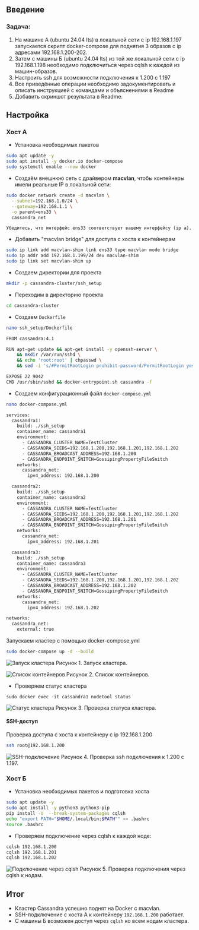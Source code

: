 ## Введение
### Задача:
1. На машине А (ubuntu 24.04 lts) в локальной сети с ip 192.168.1.197 запускается скрипт docker-compose для поднятия 3 образов с ip адресами 192.168.1.200-202.
2. Затем с машины Б (ubuntu 24.04 lts) из той же локальной сети с ip 192.168.1.198 необходимо подключиться через cqlsh к каждой из машин-образов.
3. Настроить ssh для возможности подключения к 1.200 с 1.197
4. Все приведённые операции необходимо задокументировать и описать инструкцией с командами и объяснениями в Readme
5. Добавить скриншот результата в Readme.

## Настройка
### Хост A
- Установка необходимых пакетов
``` bash
sudo apt update -y
sudo apt install -y docker.io docker-compose
sudo systemctl enable --now docker
```
- Создаём внешнюю сеть с драйвером **macvlan**, чтобы контейнеры имели реальные IP в локальной сети:
```bash
sudo docker network create -d macvlan \
  --subnet=192.168.1.0/24 \
  --gateway=192.168.1.1 \
  -o parent=ens33 \
  cassandra_net
```
`Убедитесь, что интерфейс ens33 соответствует вашему интерфейсу (ip a).`
- Добавить "macvlan bridge" для доступа с хоста к контейнерам
```bash
sudo ip link add macvlan-shim link ens33 type macvlan mode bridge
sudo ip addr add 192.168.1.199/24 dev macvlan-shim
sudo ip link set macvlan-shim up
```
- Создаем директории для проекта
```bash
mkdir -p cassandra-cluster/ssh_setup
```
- Переходим в директорию проекта
```bash
cd cassandra-cluster
```
- Создаем `Dockerfile`
```bash
nano ssh_setup/Dockerfile
```

```bash
FROM cassandra:4.1

RUN apt-get update && apt-get install -y openssh-server \
    && mkdir /var/run/sshd \
    && echo 'root:root' | chpasswd \
    && sed -i 's/#PermitRootLogin prohibit-password/PermitRootLogin yes/' /etc/ssh/sshd_config

EXPOSE 22 9042
CMD /usr/sbin/sshd && docker-entrypoint.sh cassandra -f

```
- Создаем конфигурационный файл `docker-compose.yml`
```bash
nano docker-compose.yml
```

```bash
services:
  cassandra1:
    build: ./ssh_setup
    container_name: cassandra1
    environment:
      - CASSANDRA_CLUSTER_NAME=TestCluster
      - CASSANDRA_SEEDS=192.168.1.200,192.168.1.201,192.168.1.202
      - CASSANDRA_BROADCAST_ADDRESS=192.168.1.200
      - CASSANDRA_ENDPOINT_SNITCH=GossipingPropertyFileSnitch
    networks:
      cassandra_net:
        ipv4_address: 192.168.1.200

  cassandra2:
    build: ./ssh_setup
    container_name: cassandra2
    environment:
      - CASSANDRA_CLUSTER_NAME=TestCluster
      - CASSANDRA_SEEDS=192.168.1.200,192.168.1.201,192.168.1.202
      - CASSANDRA_BROADCAST_ADDRESS=192.168.1.201
      - CASSANDRA_ENDPOINT_SNITCH=GossipingPropertyFileSnitch
    networks:
      cassandra_net:
        ipv4_address: 192.168.1.201

  cassandra3:
    build: ./ssh_setup
    container_name: cassandra3
    environment:
      - CASSANDRA_CLUSTER_NAME=TestCluster
      - CASSANDRA_SEEDS=192.168.1.200,192.168.1.201,192.168.1.202
      - CASSANDRA_BROADCAST_ADDRESS=192.168.1.202
      - CASSANDRA_ENDPOINT_SNITCH=GossipingPropertyFileSnitch
    networks:
      cassandra_net:
        ipv4_address: 192.168.1.202

networks:
  cassandra_net:
    external: true

```
 Запускаем кластер с помощью docker-compose.yml
```bash
sudo docker-compose up -d --build
```
![Запуск кластера](images/20250825224741.png)
Рисунок 1. Запуск кластера.

![Список контейнеров](images/20250825225250.png)
Рисунок 2. Список контейнеров.

- Проверяем статус кластера
```
sudo docker exec -it cassandra1 nodetool status
```
![Статус кластера](images/20250825224926.png)
Рисунок 3. Проверка статуса кластера.
#### SSH-доступ
Проверка доступа с хоста к контейнеру с ip 192.168.1.200
```bash
ssh root@192.168.1.200
```

![SSH-подключение](images/20250825225153.png)
Рисунок 4. Проверка ssh подключения к 1.200 с 1.197.
### Хост Б
- Установка необходимых пакетов и подготовка хоста
```bash
sudo apt update -y
sudo apt install -y python3 python3-pip
pip install -U  --break-system-packages cqlsh
echo "export PATH="$HOME/.local/bin:$PATH"" >> .bashrc
source .bashrc
```
- Проверяем подключение через cqlsh к каждой ноде:
```bash
cqlsh 192.168.1.200
cqlsh 192.168.1.201
cqlsh 192.168.1.202
```

![Подключение через cqlsh](images/20250825225503.png)
Рисунок 5. Проверка подключения через cqlsh к нодам.

## Итог
- Кластер Cassandra успешно поднят на Docker с macvlan.
- SSH-подключение с хоста А к контейнеру `192.168.1.200` работает.
- С машины Б возможен доступ через `cqlsh` ко всем нодам кластера.